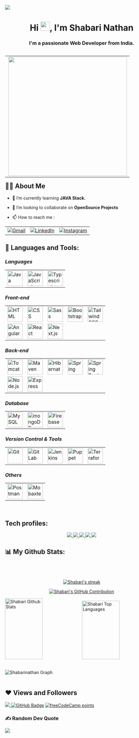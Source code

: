 
<kbd><a href="https://github.com/Shabari02" target="_blank"> <img src="https://user-images.githubusercontent.com/83392438/176866853-ca910013-f924-4ba2-b97f-d0ed186828f1.png"/> </a> </kbd> 
 <!-- <kbd><a href="https://github.com/Shabari02" target="_blank"> <img src="https://user-images.githubusercontent.com/74038190/213910845-af37a709-8995-40d6-be59-724526e3c3d7.gif"/> </a> </kbd> -->
<h1 align="center">Hi <img src="https://raw.githubusercontent.com/MartinHeinz/MartinHeinz/master/wave.gif" width="30px">, I'm Shabari Nathan</h1>
<h3 align="center">I'm a passionate Web Developer from India.</h3>

<table align="right"><tr><td>
<img align="right"  src="https://c.tenor.com/zyh9YnJR5P8AAAAC/shintaro-kisaragi-anime-boy.gif" width=390px >
</td></tr></table>

## 🙋‍♂️ About Me

<!-- - 🔭 I’m currently working on **[Covid-19 Tracker](https://covid-19-tracker-e4bda.web.app/)** -->

- 🌱 I’m currently learning **JAVA Stack.**

- 👯 I’m looking to collaborate on **OpenSource Projects**

<!-- - 👨‍💻 All of my projects are available at **[My Portfolio](https://subhamraoniar.com)** -->


- 📫 How to reach me :

<div align="center">
	<table>
		<tr>
			<td><a href="mailto:lkshabari02@gmail.com" target="_blank">
  <img src="https://skillicons.dev/icons?i=gmail" alt="Gmail" />
</a></td>
			<td><a href="https://www.linkedin.com/in/shabari-nathan-9237aa20b" target="_blank">
  <img src="https://skillicons.dev/icons?i=linkedin" alt="LinkedIn" />
</a></td>
			<td><a href="https://www.instagram.com/codingstuff_" target="_blank">
  <img src="https://skillicons.dev/icons?i=instagram" alt="Instagram" />
</a></td>
		</tr>
	</table>
</div>




## 🚀 Languages and Tools:

### ***Languages***
<div>
	<table>
		<tr>
			<td><img width="50" src="https://skillicons.dev/icons?i=java" alt="Java" title="Java"/></td>
			<td><img width="50" src="https://skillicons.dev/icons?i=javascript" alt="JavaScript" title="JavaScript"/></td>
			<td><img width="50" src="https://skillicons.dev/icons?i=typescript" alt="Typescript" title="Typescript"/></td>
<!-- 			<td><img width="50" src="https://skillicons.dev/icons?i=cs" alt="csharp" title="csharp"/></td>
			<td><img width="50" src="https://skillicons.dev/icons?i=python" alt="Python" title="Python"/></td>
			<td><img width="50" src="https://skillicons.dev/icons?i=go" alt="Go" title="Go"/></td>
			<td><img width="50" src="https://skillicons.dev/icons?i=rust" alt="Rust" title="Rust"/></td> -->
		</tr>
	</table>
</div>


### ***Front-end***
<div >
	<table>
		<tr>
			<td><img width="50" src="https://skillicons.dev/icons?i=html" alt="HTML" title="HTML"/></td>
			<td><img width="50" src="https://skillicons.dev/icons?i=css" alt="CSS" title="CSS"/></td>
			<td><img width="50" src="https://skillicons.dev/icons?i=sass" alt="Sass" title="Sass"/></td>
			<td><img width="50" src="https://skillicons.dev/icons?i=bootstrap" alt="Bootstrap" title="Bootstrap"/></td>
			<td><img width="50" src="https://skillicons.dev/icons?i=tailwindcss" alt="Tailwind CSS" title="Tailwind CSS"/></td>
		</tr>
		<tr>
<!-- 			<td><img width="50" src="https://skillicons.dev/icons?i=jquery" alt="Jquery" title="Jquery"/></td> -->
			<td><img width="50" src="https://skillicons.dev/icons?i=angular" alt="Angular" title="Angular"/></td> 
			<td><img width="50" src="https://skillicons.dev/icons?i=react" alt="React" title="React"/></td>
<!-- 			<td><img width="50" src="https://user-images.githubusercontent.com/25181517/117448124-a2da9800-af3e-11eb-85d2-bd1b69b65603.png" alt="Vue.js" title="Vue.js"/></td> -->
			<td><img width="50" src="https://skillicons.dev/icons?i=nextjs" alt="Next.js" title="Next.js"/></td>
<!-- 			<td><img width="50" src="https://github.com/marwin1991/profile-technology-icons/assets/136815194/e56b5093-2f58-40cc-b194-5bdde41077b5" alt="Svelte" title="Svelte"/></td>
			<td><img width="50" src="https://github.com/marwin1991/profile-technology-icons/assets/136815194/ebd92b15-970a-45b8-8c4c-0ecf69b17cdc" alt="Nuxt.js" title="Nuxt.js"/></td> -->
		</tr>
	</table>
</div>


### ***Back-end***
<div >
	<table>
		<tr>
			<td><img width="50" src="https://user-images.githubusercontent.com/25181517/183894676-137319b5-1364-4b6a-ba4f-e9fc94ddc4aa.png" alt="Tomcat" title="Tomcat"/></td>
			<td><img width="50" src="https://skillicons.dev/icons?i=maven" alt="Maven" title="Maven"/></td> 
			<td><img width="50" src="https://skillicons.dev/icons?i=hibernate" alt="Hibernate" title="Hibernate"/></td> 
   			<td><img width="50" src="https://user-images.githubusercontent.com/25181517/117201470-f6d56780-adec-11eb-8f7c-e70e376cfd07.png" alt="Spring" title="Spring"/></td>
 			<td><img width="50" src="https://user-images.githubusercontent.com/25181517/183891303-41f257f8-6b3d-487c-aa56-c497b880d0fb.png" alt="Spring Boot" title="Spring Boot"/></td> 
		</tr>
		<tr>
  			<td><img width="50" src="https://skillicons.dev/icons?i=nodejs" alt="Node.js" title="Node.js"/></td>
			<td><img width="50" src="https://skillicons.dev/icons?i=express" alt="Express" title="Express"/></td>
		<!--	<td><img width="50" src="https://user-images.githubusercontent.com/25181517/192107858-fe19f043-c502-4009-8c47-476fc89718ad.png" alt="REST" title="REST"/></td>
   			<td><img width="50" src="https://user-images.githubusercontent.com/25181517/192107856-aa92c8b1-b615-47c3-9141-ed0d29a90239.png" alt="GraphQL" title="GraphQL"/></td>
			<td><img width="50" src="https://user-images.githubusercontent.com/25181517/192107860-9a9f0894-0e34-4ab3-964d-6297ee4c00e9.png" alt="SOAP" title="SOAP"/></td>
			<td><img width="50" src="https://user-images.githubusercontent.com/25181517/186711335-a3729606-5a78-4496-9a36-06efcc74f800.png" alt="Swagger" title="Swagger"/></td> -->
		</tr>
	</table>
</div>


### ***Database***
<div >
	<table>
		<tr>
     			<td><img width="50" src="https://skillicons.dev/icons?i=mysql" alt="MySQL" title="MySQL"/></td>
			<td><img width="50" src="https://skillicons.dev/icons?i=mongodb" alt="mongoDB" title="mongoDB"/></td>
<!-- 			<td><img width="50" src="https://user-images.githubusercontent.com/25181517/117208740-bfb78400-adf5-11eb-97bb-09072b6bedfc.png" alt="PostgreSQL" title="PostgreSQL"/></td> -->
                        <td><img width="50" src="https://user-images.githubusercontent.com/25181517/189716855-2c69ca7a-5149-4647-936d-780610911353.png" alt="Firebase" title="Firebase"/></td>
<!-- 			<td><img width="50" src="https://user-images.githubusercontent.com/25181517/182884894-d3fa6ee0-f2b4-4960-9961-64740f533f2a.png" alt="redis" title="redis"/></td>
			<td><img width="50" src="https://user-images.githubusercontent.com/25181517/183893668-d45b89f9-bd9f-4143-b61a-7db9ac6bbd5e.png" alt="Cassandra" title="Cassandra"/></td> -->
<!--                         <td><img width="50" src="https://skillicons.dev/icons?i=supabase" alt="Supabase" title="Supabase"/></td> -->
		</tr>
	</table>
</div>


### ***Version Control & Tools***
<div >
	<table>
		<tr>
			<td><img width="50" src="https://skillicons.dev/icons?i=git" alt="Git" title="Git"/></td>
		<!-- 	<td><img width="50" src="https://skillicons.dev/icons?i=github" alt="GitHub" title="GitHub"/></td> -->
			<td><img width="50" src="https://user-images.githubusercontent.com/25181517/192108376-c675d39b-90f6-4073-bde6-5a9291644657.png" alt="GitLab" title="GitLab"/></td>
			<td><img width="50" src="https://skillicons.dev/icons?i=jenkins" alt="Jenkins" title="Jenkins"/></td>
			<td><img width="50" src="https://cdn.icon-icons.com/icons2/2699/PNG/512/puppet_logo_icon_168887.png" alt="Puppet" title="Puppet"/></td>
			<td><img width="50" src="https://skillicons.dev/icons?i=terraform" alt="Terraform" title="Terraform"/></td> 
		</tr>
	</table>
</div>

### ***Others***
<div >
	<table>
		<tr>
	<!-- 		<td><img width="50" src="https://user-images.githubusercontent.com/25181517/192108891-d86b6220-e232-423a-bf5f-90903e6887c3.png" alt="Visual Studio Code" title="Visual Studio Code"/>
			<td><img width="50" src="https://user-images.githubusercontent.com/25181517/190887576-6653f877-8439-4521-82f3-403086ead892.png" alt="Sublime Text" title="Sublime Text"/></td>
			<td><img width="50" src="https://user-images.githubusercontent.com/25181517/192108892-6e9b5cdf-4e35-4a70-ad9a-801a93a07c1c.png" alt="Eclipse" title="Eclipse"/></td>
 			<td><img width="50" src="https://user-images.githubusercontent.com/25181517/192108890-200809d1-439c-4e23-90d3-b090cf9a4eea.png" alt="IntelliJ" title="IntelliJ"/></td> 	 -->
<!-- 			<td><img width="50" src="https://skillicons.dev/icons?i=linux" alt="Linux" title="Linux"/></td> -->
		</tr>
		<tr>
<!--			<td><img width="50" src="https://skillicons.dev/icons?i=linux" alt="Linux" title="Linux"/></td>
			<td><img width="50" src="https://skillicons.dev/icons?i=vim" alt="Vim" title="Vim"/></td> -->
			<td><img width="50" src="https://skillicons.dev/icons?i=postman" alt="Postman" title="Postman"/></td>
			<td><img width="50" src="https://media.imgcdn.org/repo/2023/03/mobaxterm/MobaXterm-Logo.png" alt="Mobaxterm" title="Mobaxterm"/></td>
		</tr>
	</table>
</div>


<br/>

## Tech profiles:

<p align="center"> 
	<a href="https://gitlab.com/Shabari02" target="_blank"> <img src="https://img.shields.io/badge/Gitlab-Profile-orange?style=for-the-badge&logo=gitlab"/> </a>
    <a href="https://www.hackerrank.com/Shabari02" target="_blank"> <img src="https://img.shields.io/badge/Hackerrank-Profile-green?style=for-the-badge&logo=hackerrank"/> </a>
 <a href="https://leetcode.com/Shabari02/" target="_blank"> <img src="https://img.shields.io/badge/Leetcode-Profile-yellow?style=for-the-badge&logo=leetcode"/> </a>
    <a href="https://cssbattle.dev/player/lXsj5gKqHnZdpV1Wc8gNvVd2g8E2" target="_blank"> <img src="https://img.shields.io/badge/Cssbattle-Profile-B25068?style=for-the-badge&logo=Cssbattle"/> </a>
<!--     <a href="https://www.frontendmentor.io/profile/Shabari02" target="_blank"> <img src="https://img.shields.io/badge/Frontendmentor-Profile-blue?style=for-the-badge&logo=frontendmentor"/> </a>
     <a href="https://www.freecodecamp.org/shabari02" target="_blank"> <img src="https://img.shields.io/badge/Freecodecamp-Profile-ff69b4?style=for-the-badge&logo=freecodecamp"/> </a>
      <a href="https://codepen.io/Shabari02" target="_blank"> <img src="https://img.shields.io/badge/Codepen-Profile-1B1A17?style=for-the-badge&logo=codepen"/> </a> -->
<!--      <a href="https://www.codewars.com/users/Shabari02" target="_blank"> <img src="https://img.shields.io/badge/Codewars-Profile-D1512D?style=for-the-badge&logo=codewars"/> </a> -->
<!--      <a href="https://www.sololearn.com/profile/21139361" target="_blank"> <img src="https://img.shields.io/badge/Sololearn-Profile-E2DCC8?style=for-the-badge&logo=sololearn"/> </a> -->
     <a href="https://monkeytype.com/profile/Shabari02" target="_blank"> <img src="https://img.shields.io/badge/Monkeytype-Profile-blue?style=for-the-badge&logo=monkeytype"/> </a>
 </p>

 ## 📊 My Github Stats:

<p align="center" style="margin-top:70px; ">
    <a href="https://github.com/Shabari02/github-readme-streak-stats">
        <img title="🔥 Get streak stats for your profile at git.io/streak-stats" alt="Shabari's streak" src="https://github-readme-streak-stats.herokuapp.com/?user=Shabari02&theme=radical&border=7F3FBF&background=0D1117"/>
    </a>
</p>

<p align="center">
  <a href="https://github.com/Shabari02">
    <img src="https://github-profile-summary-cards.vercel.app/api/cards/profile-details?username=Shabari02&theme=radical" alt="Shabari's GitHub Contribution"/>
  </a>
</p>




<a> 
    <a href="https://github.com/Shabari02"><img alt="Shabari Github Stats" src="https://denvercoder1-github-readme-stats.vercel.app/api?username=Shabari02&show_icons=true&count_private=true&theme=react&border_color=7F3FBF&bg_color=0D1117&title_color=F85D7F&icon_color=F8D866" height="200px" width="49.5%"/></a>
  <a href="https://github.com/shabari02"><img alt="Shabari Top Languages" src="https://denvercoder1-github-readme-stats.vercel.app/api/top-langs/?username=Shabari02&langs_count=8&layout=compact&theme=react&border_color=7F3FBF&bg_color=0D1117&title_color=F85D7F&icon_color=F8D866" height="192px" width="49.5%"/></a>
  <br/>
</a>

<br/>

![Shabarinathan Graph](https://github-readme-activity-graph.vercel.app/graph?username=Shabari02&custom_title=Shabari%20Nathan%20GitHub%20Activity%20Graph&bg_color=0D1117&color=7F3FBF&line=7F3FBF&point=7F3FBF&area_color=FFFFFF&title_color=FFFFFF&area=true)
<br/>
<br/>

<!-- ## 🎧 Currently Listening To

<div style="text-align: center;" align="center">
	  <a href="https://spotify-github-profile.vercel.app/api/view?uid=314a36nhz3pqsn3pviqjwfdkwd5i&redirect=true" target="_blank">
    <img src="https://spotify-github-profile.vercel.app/api/view?uid=314a36nhz3pqsn3pviqjwfdkwd5i&cover_image=false&theme=default&show_offline=true&background_color=121212&interchange=true&bar_color=53b14f&bar_color_cover=false" alt="Currently listening on Spotify" style="display: block; margin: 0 auto; width: 50%;">
  </a>
</div>
-->
## ❤ Views and Followers
<a href="https://github.com/Meghna-DAS/github-profile-views-counter">
    <img src="https://komarev.com/ghpvc/?username=Shabari02">
</a>
<a href="https://github.com/Shabari02?tab=followers"><img src="https://img.shields.io/github/followers/Shabari02?label=Followers&style=social" alt="GitHub Badge"></a>
<a href="https://www.freecodecamp.org/shabari02"><img alt="freeCodeCamp points" src="https://img.shields.io/freecodecamp/points/shabari02?label=FreeCodeCamp%20"></a>

### ✍️ Random Dev Quote
![](https://quotes-github-readme.vercel.app/api?type=horizontal&theme=merko)
